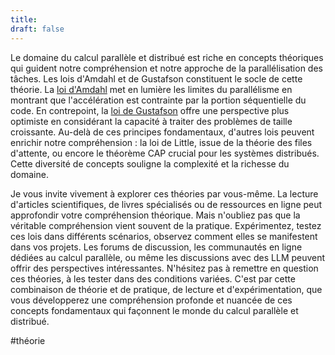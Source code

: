 ```yaml
---
title: 
draft: false
---
```

Le domaine du calcul parallèle et distribué est riche en concepts théoriques qui guident notre compréhension et notre approche de la parallélisation des tâches. Les lois d'Amdahl et de Gustafson constituent le socle de cette théorie. La [loi d'Amdahl](https://fr.wikipedia.org/wiki/Loi_d'Amdahl) met en lumière les limites du parallélisme en montrant que l'accélération est contrainte par la portion séquentielle du code. En contrepoint, la [loi de Gustafson](https://fr.wikipedia.org/wiki/Loi_de_Gustafson) offre une perspective plus optimiste en considérant la capacité à traiter des problèmes de taille croissante. Au-delà de ces principes fondamentaux, d'autres lois peuvent enrichir notre compréhension : la loi de Little, issue de la théorie des files d'attente, ou encore le théorème CAP crucial pour les systèmes distribués. Cette diversité de concepts souligne la complexité et la richesse du domaine.

Je vous invite vivement à explorer ces théories par vous-même. La lecture d'articles scientifiques, de livres spécialisés ou de ressources en ligne peut approfondir votre compréhension théorique. Mais n'oubliez pas que la véritable compréhension vient souvent de la pratique. Expérimentez, testez ces lois dans différents scénarios, observez comment elles se manifestent dans vos projets. Les forums de discussion, les communautés en ligne dédiées au calcul parallèle, ou même les discussions avec des LLM peuvent offrir des perspectives intéressantes. N'hésitez pas à remettre en question ces théories, à les tester dans des conditions variées. C'est par cette combinaison de théorie et de pratique, de lecture et d'expérimentation, que vous développerez une compréhension profonde et nuancée de ces concepts fondamentaux qui façonnent le monde du calcul parallèle et distribué.

#théorie